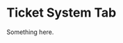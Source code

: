 [title]: # (Ticket System Tab)
[tags]: # (XXX)
[priority]: # (5898)
# Ticket System Tab
Something here.
